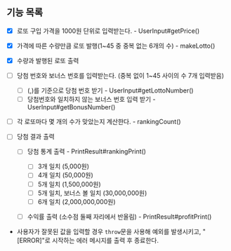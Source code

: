 ## 기능 목록
- [x] 로또 구입 가격을 1000원 단위로 입력받는다. - UserInput#getPrice()

- [x] 가격에 따른 수량만큼 로또 발행(1~45 중 중복 없는 6개의 수) - makeLotto()

- [x] 수량과 발행된 로또 출력

- [ ] 당첨 번호와 보너스 번호를 입력받는다. (중복 없이 1~45 사이의 수 7개 입력받음)
    - [ ] (,)를 기준으로 당첨 번호 받기 - UserInput#getLottoNumber()
    - [ ] 당첨번호와 일치하지 않는 보너스 번호 입력 받기 - UserInput#getBonusNumber()

- [ ] 각 로또마다 몇 개의 수가 맞았는지 계산한다. - rankingCount()

- [ ] 당첨 결과 출력
    - [ ] 당첨 통계 출력 - PrintResult#rankingPrint()
        - [ ] 3개 일치 (5,000원)
        - [ ] 4개 일치 (50,000원)
        - [ ] 5개 일치 (1,500,000원)
        - [ ] 5개 일치, 보너스 볼 일치 (30,000,000원)
        - [ ] 6개 일치 (2,000,000,000원)
    - [ ] 수익률 출력 (소수점 둘째 자리에서 반올림) - PrintResult#profitPrint()


- 사용자가 잘못된 값을 입력할 경우 `throw`문을 사용해 예외를 발생시키고, "[ERROR]"로 시작하는 에러 메시지를 출력 후 종료한다.
